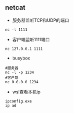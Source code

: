 ## netcat

- 服务器监听TCP和UDP的端口

```shell
nc -l 1111
```

- 客户端监听1111端口

```shell
nc 127.0.0.1 1111
```

- busybox

```shell
#服务器
nc -l -p 1234
#客户端 
nc 0.0.0.0 1234
```

- wsl查看本机ip

```
ipconfig.exe
ip ad
```
